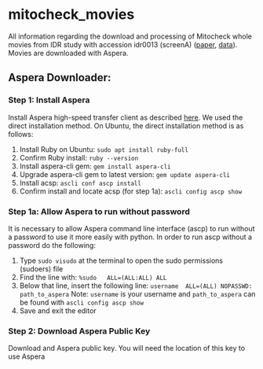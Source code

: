 # mitocheck_movies
All information regarding the download and processing of Mitocheck whole movies from IDR study with accession idr0013 (screenA) ([paper](https://pubmed.ncbi.nlm.nih.gov/20360735/idr), [data](https://idr.openmicroscopy.org/webclient/?show=screen-1101)). 
Movies are downloaded with Aspera. 

## Aspera Downloader:

### Step 1: Install Aspera

Install Aspera high-speed transfer client as described [here](https://github.com/IBM/aspera-cli#installation). 
We used the direct installation method. 
On Ubuntu, the direct installation method is as follows:

1. Install Ruby on Ubuntu: `sudo apt install ruby-full`
2. Confirm Ruby install: `ruby --version`
3. Install aspera-cli gem: `gem install aspera-cli`
4. Upgrade aspera-cli gem to latest version: `gem update aspera-cli`
5. Install acsp: `ascli conf ascp install`
6. Confirm install and locate acsp (for step 1a): `ascli config ascp show`

### Step 1a: Allow Aspera to run without password

It is necessary to allow Aspera command line interface (ascp) to run without a password to use it more easily with python. 
In order to run ascp without a password do the following:


1. Type `sudo visudo` at the terminal to open the sudo permissions (sudoers) file
2. Find the line with: `%sudo   ALL=(ALL:ALL) ALL`
3. Below that line, insert the following line: `username  ALL=(ALL) NOPASSWD: path_to_aspera`
Note: `username` is your username and `path_to_aspera` can be found with `ascli config ascp show`
4. Save and exit the editor

### Step 2: Download Aspera Public Key
Download and Aspera public key. 
You will need the location of this key to use Aspera